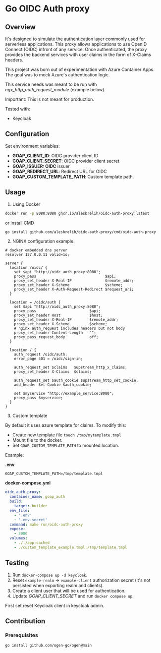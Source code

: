 # Go OIDC Auth proxy

## Overview
It's designed to simulate the authentication layer commonly used for serverless applications.
This proxy allows applications to use OpenID Connect (OIDC) infront of any service. Once authenticated,
the proxy provides the backend services with user claims in the form of X-Claims headers.

This project was born out of experimentation with Azure Container Apps. The goal was to mock
Azure's authentication logic.

This service needs was meant to be run with _ngx_http_auth_request_module_ (example below).

Important: This is not meant for production.

Tested with:

* Keycloak

## Configuration

Set environment variables:

* **GOAP_CLIENT_ID**: OIDC provider client ID
* **GOAP_CLIENT_SECRET**: OIDC provider client secret
* **GOAP_ISSUER: OIDC** issuer
* **GOAP_REDIRECT_URL**: Redirect URL for OIDC
* **GOAP_CUSTOM_TEMPLATE_PATH**: Custom template path.

## Usage
1. Using Docker

```bash
docker run -p 8080:8080 ghcr.io/alesbrelih/oidc-auth-proxy:latest
```

or install CMD

```bash
go install github.com/alesbrelih/oidc-auth-proxy/cmd/oidc-auth-proxy
```

2. NGINX configuration example:


```nginx
# docker embedded dns server
resolver 127.0.0.11 valid=1s;

server {
  location /oidc/ {
    set $api "http://oidc_auth_proxy:8080";
    proxy_pass                               $api;
    proxy_set_header X-Real-IP               $remote_addr;
    proxy_set_header X-Scheme                $scheme;
    proxy_set_header X-Auth-Request-Redirect $request_uri;
  }

  location = /oidc/auth {
    set $api "http://oidc_auth_proxy:8080";
    proxy_pass                        $api;
    proxy_set_header Host             $host;
    proxy_set_header X-Real-IP        $remote_addr;
    proxy_set_header X-Scheme         $scheme;
    # nginx auth_request includes headers but not body
    proxy_set_header Content-Length   "";
    proxy_pass_request_body           off;
  }

  location / {
    auth_request /oidc/auth;
    error_page 401 = /oidc/sign-in;
    
    auth_request_set $claims   $upstream_http_x_claims;
    proxy_set_header X-Claims  $claims;
    
    auth_request_set $auth_cookie $upstream_http_set_cookie;
    add_header Set-Cookie $auth_cookie;

    set $myservice "http://example_service:8080";
    proxy_pass $myservice;
  }
}
```

3. Custom template

By default it uses azure template for claims. To modify this:

* Create new template file `touch /tmp/mytemplate.tmpl`
* Mount file to the docker.
* Set `GOAP_CUSTOM_TEMPLATE_PATH` to mounted location.

Example:

**.env**

`GOAP_CUSTOM_TEMPLATE_PATH=/tmp/template.tmpl`

**docker-compose.yml**

```docker-compose.yml
oidc_auth_proxy:
  container_name: goap_auth
  build:
    target: builder
  env_file:
    - '.env'
    - '.env-secret'
  command: make run/oidc-auth-proxy
  expose:
    - 8080
  volumes:
    - ./:/app:cached
    - ./custom_template_example.tmpl:/tmp/template.tmpl
```

## Testing

1. Run `docker-compose up -d keycloak`. 
2. Reset `example-realm` -> `example-client` authorization secret (it's not persisted when exporting realm and clients).
3. Create a client user that will be used for authentication.
3. Update *GOAP_CLIENT_SECRET* and run `docker compose up`.

First set reset Keycloak client in keycloak admin.

## Contribution

### Prerequisites

```bash
go install github.com/ogen-go/ogen@main
```


